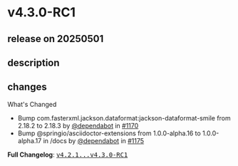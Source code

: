 # v4.3.0-RC1

## release on 20250501
## description
## changes
What's Changed

* Bump com.fasterxml.jackson.dataformat:jackson-dataformat-smile from 2.18.2 to 2.18.3 by <a class="user-mention notranslate" data-hovercard-type="organization" data-hovercard-url="/orgs/dependabot/hovercard" data-octo-click="hovercard-link-click" data-octo-dimensions="link_type:self" href="https://github.com/dependabot">@dependabot</a> in <a class="issue-link js-issue-link" data-error-text="Failed to load title" data-id="2891759894" data-permission-text="Title is private" data-url="https://github.com/spring-cloud/spring-cloud-openfeign/issues/1170" data-hovercard-type="pull_request" data-hovercard-url="/spring-cloud/spring-cloud-openfeign/pull/1170/hovercard" href="https://github.com/spring-cloud/spring-cloud-openfeign/pull/1170">#1170</a>
* Bump @springio/asciidoctor-extensions from 1.0.0-alpha.16 to 1.0.0-alpha.17 in /docs by <a class="user-mention notranslate" data-hovercard-type="organization" data-hovercard-url="/orgs/dependabot/hovercard" data-octo-click="hovercard-link-click" data-octo-dimensions="link_type:self" href="https://github.com/dependabot">@dependabot</a> in <a class="issue-link js-issue-link" data-error-text="Failed to load title" data-id="2943970801" data-permission-text="Title is private" data-url="https://github.com/spring-cloud/spring-cloud-openfeign/issues/1175" data-hovercard-type="pull_request" data-hovercard-url="/spring-cloud/spring-cloud-openfeign/pull/1175/hovercard" href="https://github.com/spring-cloud/spring-cloud-openfeign/pull/1175">#1175</a>

<strong>Full Changelog</strong>: <a class="commit-link" href="https://github.com/spring-cloud/spring-cloud-openfeign/compare/v4.2.1...v4.3.0-RC1"><tt>v4.2.1...v4.3.0-RC1</tt></a>

